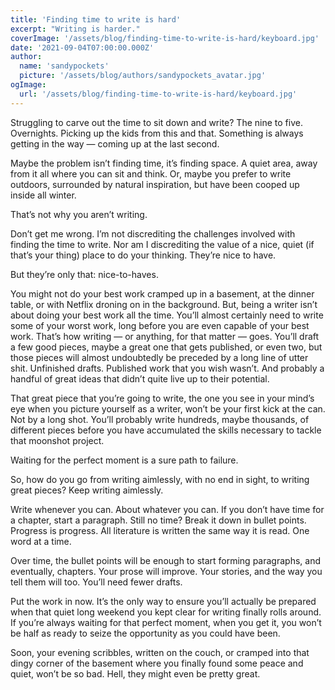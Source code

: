 ```yaml
---
title: 'Finding time to write is hard'
excerpt: "Writing is harder."
coverImage: '/assets/blog/finding-time-to-write-is-hard/keyboard.jpg'
date: '2021-09-04T07:00:00.000Z'
author:
  name: 'sandypockets'
  picture: '/assets/blog/authors/sandypockets_avatar.jpg'
ogImage:
  url: '/assets/blog/finding-time-to-write-is-hard/keyboard.jpg'
---
```


Struggling to carve out the time to sit down and write? The nine to five. Overnights. Picking up the kids from this and that. Something is always getting in the way — coming up at the last second.

Maybe the problem isn’t finding time, it’s finding space. A quiet area, away from it all where you can sit and think. Or, maybe you prefer to write outdoors, surrounded by natural inspiration, but have been cooped up inside all winter.

That’s not why you aren’t writing.

Don’t get me wrong. I’m not discrediting the challenges involved with finding the time to write. Nor am I discrediting the value of a nice, quiet (if that’s your thing) place to do your thinking. They’re nice to have.

But they’re only that: nice-to-haves.

You might not do your best work cramped up in a basement, at the dinner table, or with Netflix droning on in the background. But, being a writer isn’t about doing your best work all the time. You’ll almost certainly need to write some of your worst work, long before you are even capable of your best work. That’s how writing — or anything, for that matter — goes. You’ll draft a few good pieces, maybe a great one that gets published, or even two, but those pieces will almost undoubtedly be preceded by a long line of utter shit. Unfinished drafts. Published work that you wish wasn’t. And probably a handful of great ideas that didn’t quite live up to their potential.

That great piece that you’re going to write, the one you see in your mind’s eye when you picture yourself as a writer, won’t be your first kick at the can. Not by a long shot. You’ll probably write hundreds, maybe thousands, of different pieces before you have accumulated the skills necessary to tackle that moonshot project.

Waiting for the perfect moment is a sure path to failure.

So, how do you go from writing aimlessly, with no end in sight, to writing great pieces? Keep writing aimlessly.

Write whenever you can. About whatever you can. If you don’t have time for a chapter, start a paragraph. Still no time? Break it down in bullet points. Progress is progress. All literature is written the same way it is read. One word at a time.

Over time, the bullet points will be enough to start forming paragraphs, and eventually, chapters. Your prose will improve. Your stories, and the way you tell them will too. You’ll need fewer drafts.

Put the work in now. It’s the only way to ensure you’ll actually be prepared when that quiet long weekend you kept clear for writing finally rolls around. If you’re always waiting for that perfect moment, when you get it, you won’t be half as ready to seize the opportunity as you could have been.

Soon, your evening scribbles, written on the couch, or cramped into that dingy corner of the basement where you finally found some peace and quiet, won’t be so bad. Hell, they might even be pretty great.